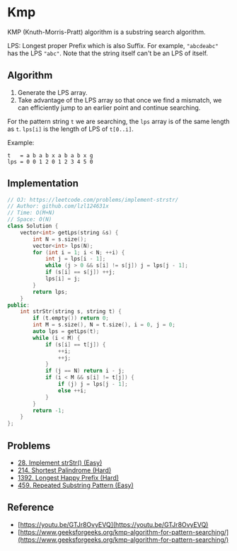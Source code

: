 # Kmp

KMP \(Knuth-Morris-Pratt\) algorithm is a substring search algorithm.

LPS: Longest proper Prefix which is also Suffix. For example, `"abcdeabc"` has the LPS `"abc"`. Note that the string itself can't be an LPS of itself.

## Algorithm

1. Generate the LPS array.
2. Take advantage of the LPS array so that once we find a mismatch, we can efficiently jump to an earlier point and continue searching.

For the pattern string `t` we are searching, the `lps` array is of the same length as `t`. `lps[i]` is the length of LPS of `t[0..i]`.

Example:

```
t   = a b a b x a b a b x g
lps = 0 0 1 2 0 1 2 3 4 5 0
```

## Implementation

```cpp
// OJ: https://leetcode.com/problems/implement-strstr/
// Author: github.com/lzl124631x
// Time: O(M+N)
// Space: O(N)
class Solution {
    vector<int> getLps(string &s) {
        int N = s.size();
        vector<int> lps(N);
        for (int i = 1; i < N; ++i) {
            int j = lps[i - 1];
            while (j > 0 && s[i] != s[j]) j = lps[j - 1];
            if (s[i] == s[j]) ++j;
            lps[i] = j;
        }
        return lps;
    }
public:
    int strStr(string s, string t) {
        if (t.empty()) return 0;
        int M = s.size(), N = t.size(), i = 0, j = 0;
        auto lps = getLps(t);
        while (i < M) {
            if (s[i] == t[j]) {
                ++i;
                ++j;
            }
            if (j == N) return i - j;
            if (i < M && s[i] != t[j]) {
                if (j) j = lps[j - 1];
                else ++i;
            }
        }
        return -1;
    }
};
```

## Problems

* [28. Implement strStr\(\) \(Easy\)](https://leetcode.com/problems/implement-strstr/)
* [214. Shortest Palindrome \(Hard\)](https://leetcode.com/problems/shortest-palindrome/)
* [1392. Longest Happy Prefix \(Hard\)](https://leetcode.com/problems/longest-happy-prefix/)
* [459. Repeated Substring Pattern (Easy)](https://leetcode.com/problems/repeated-substring-pattern/)

## Reference

* [https://youtu.be/GTJr8OvyEVQ](https://youtu.be/GTJr8OvyEVQ)
* [https://www.geeksforgeeks.org/kmp-algorithm-for-pattern-searching/](https://www.geeksforgeeks.org/kmp-algorithm-for-pattern-searching/)

